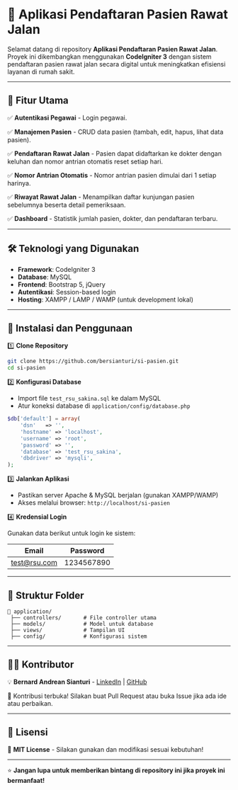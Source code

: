 # 🏥 Aplikasi Pendaftaran Pasien Rawat Jalan

Selamat datang di repository **Aplikasi Pendaftaran Pasien Rawat Jalan**. Proyek ini dikembangkan menggunakan **CodeIgniter 3** dengan sistem pendaftaran pasien rawat jalan secara digital untuk meningkatkan efisiensi layanan di rumah sakit.

---

## 🚀 Fitur Utama

✅ **Autentikasi Pegawai** - Login pegawai.

✅ **Manajemen Pasien** - CRUD data pasien (tambah, edit, hapus, lihat data pasien).

✅ **Pendaftaran Rawat Jalan** - Pasien dapat didaftarkan ke dokter dengan keluhan dan nomor antrian otomatis reset setiap hari.

✅ **Nomor Antrian Otomatis** - Nomor antrian pasien dimulai dari 1 setiap harinya.

✅ **Riwayat Rawat Jalan** - Menampilkan daftar kunjungan pasien sebelumnya beserta detail pemeriksaan.

✅ **Dashboard** - Statistik jumlah pasien, dokter, dan pendaftaran terbaru.

---

## 🛠️ Teknologi yang Digunakan

- **Framework**: CodeIgniter 3
- **Database**: MySQL
- **Frontend**: Bootstrap 5, jQuery
- **Autentikasi**: Session-based login
- **Hosting**: XAMPP / LAMP / WAMP (untuk development lokal)

---

## 📌 Instalasi dan Penggunaan

1️⃣ **Clone Repository**

```sh
git clone https://github.com/bersianturi/si-pasien.git
cd si-pasien
```

2️⃣ **Konfigurasi Database**

- Import file `test_rsu_sakina.sql` ke dalam MySQL
- Atur koneksi database di `application/config/database.php`

```php
$db['default'] = array(
    'dsn'   => '',
    'hostname' => 'localhost',
    'username' => 'root',
    'password' => '',
    'database' => 'test_rsu_sakina',
    'dbdriver' => 'mysqli',
);
```

3️⃣ **Jalankan Aplikasi**

- Pastikan server Apache & MySQL berjalan (gunakan XAMPP/WAMP)
- Akses melalui browser: `http://localhost/si-pasien`

4️⃣ **Kredensial Login**

Gunakan data berikut untuk login ke sistem:

| Email        | Password   |
| ------------ | ---------- |
| test@rsu.com | 1234567890 |

---

## 🎯 Struktur Folder

```
📂 application/
 ├── controllers/       # File controller utama
 ├── models/            # Model untuk database
 ├── views/             # Tampilan UI
 ├── config/            # Konfigurasi sistem
```

---

## 👨‍💻 Kontributor

💡 **Bernard Andrean Sianturi** - [LinkedIn](https://linkedin.com/in/bersianturi) | [GitHub](https://github.com/bersianturi)

🙌 Kontribusi terbuka! Silakan buat Pull Request atau buka Issue jika ada ide atau perbaikan.

---

## 📜 Lisensi

📄 **MIT License** - Silakan gunakan dan modifikasi sesuai kebutuhan!

---

⭐ **Jangan lupa untuk memberikan bintang di repository ini jika proyek ini bermanfaat!**
